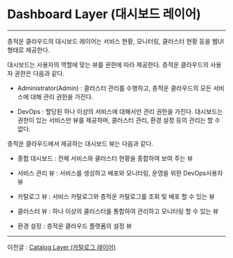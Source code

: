 # Dashboard Layer \(대시보드 레이어\)

---

층적운 클라우드의 대시보드 레이어는 서비스 현황, 모니터링, 클러스터 현황 등을 웹UI형태로 제공한다.

대시보드는 사용자의 역할에 맞는 뷰를 권한에 따라 제공한다.  층적운 클라우드의 사용자 권한은 다음과 같다.

* Administrator\(Admin\) : 클러스터 관리를 수행하고, 층적운 클라우드의 모든 서비스에 대해 관리 권한을 가진다.

* DevOps : 할당된 하나 이상의 서비스에 대해서만 관리 권한을 가진다. 대시보드는 권한이 있는 서비스만 뷰를 제공하며, 클러스터 관리, 환경 설정 등의 관리는 할 수 없다.

층적운 클라우드에서 제공하는 대시보드 뷰는 다음과 같다.

* 종합 대시보드 : 전체 서비스와 클러스터 현황을 종합하여 보여 주는 뷰

* 서비스 관리 뷰 : 서비스를 생성하고 배포와 모니터링, 운영을 위한 DevOps사용자 뷰

* 카탈로그 뷰 : 서비스 카탈로그와 층적운 카탈로그를 조회 및 배포 할 수 있는 뷰

* 클러스터 뷰 : 하나 이상의 클러스터를 통합하여 관리하고 모니터링 할 수 있는 뷰

* 환경 설정 : 층적운 클라우드 플랫폼의 설정 뷰

---

이전글 : [Catalog Layer \(카탈로그 레이어\)](/catalog-layer-ce74-d0c8-b85c-adf8-b808-c774-c5b429.md)

